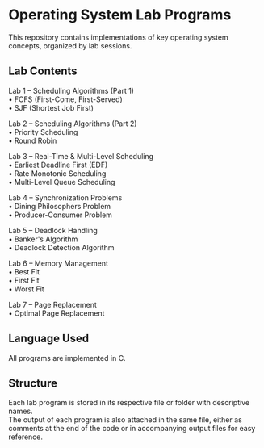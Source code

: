 Operating System Lab Programs
=============================

This repository contains implementations of key operating system concepts, organized by lab sessions.

Lab Contents
------------

Lab 1 – Scheduling Algorithms (Part 1)  
• FCFS (First-Come, First-Served)  
• SJF (Shortest Job First)

Lab 2 – Scheduling Algorithms (Part 2)  
• Priority Scheduling  
• Round Robin

Lab 3 – Real-Time & Multi-Level Scheduling  
• Earliest Deadline First (EDF)  
• Rate Monotonic Scheduling  
• Multi-Level Queue Scheduling

Lab 4 – Synchronization Problems  
• Dining Philosophers Problem  
• Producer-Consumer Problem

Lab 5 – Deadlock Handling  
• Banker's Algorithm  
• Deadlock Detection Algorithm

Lab 6 – Memory Management  
• Best Fit  
• First Fit  
• Worst Fit

Lab 7 – Page Replacement  
• Optimal Page Replacement

Language Used
-------------
All programs are implemented in C.

Structure
---------
Each lab program is stored in its respective file or folder with descriptive names.  
The output of each program is also attached in the same file, either as comments at the end of the code or in accompanying output files for easy reference.
